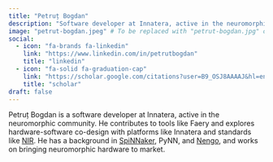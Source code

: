```yaml
---
title: "Petruț Bogdan"
description: "Software developer at Innatera, active in the neuromorphic community. Contributes to Faery, explores hardware-software co-design (Innatera, NIR)."
image: "petrut-bogdan.jpeg" # To be replaced with "petrut-bogdan.jpg" or similar
social:
  - icon: "fa-brands fa-linkedin"
    link: "https://www.linkedin.com/in/petrutbogdan"
    title: "linkedin"
  - icon: "fa-solid fa-graduation-cap"
    link: "https://scholar.google.com/citations?user=B9_OSJ8AAAAJ&hl=en"
    title: "scholar"
draft: false
---
```

Petruț Bogdan is a software developer at Innatera, active in the neuromorphic community. He contributes to tools like Faery and explores hardware-software co-design with platforms like Innatera and standards like [NIR](/workshops/neuromorphic-intermediate-representation/). He has a background in [SpiNNaker](/neuromorphic-computing/hardware/spinnaker-2-university-of-dresden/), PyNN, and [Nengo](/neuromorphic-computing/software/snn-frameworks/nengo/), and works on bringing neuromorphic hardware to market.

